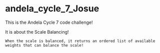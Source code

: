 # andela_cycle_7_Josue


This is the Andela Cycle 7 code challenge!

It is about the Scale Balancing!

	When the scale is balanced, it returns an ordered list of available 
	weights that can balance the scale!	


	
